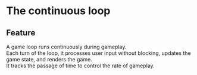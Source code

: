 # The continuous loop

## Feature
  
  A game loop runs continuously during gameplay.  
  Each turn of the loop, it processes user input without blocking,
  updates the game state, and renders the game.  
  It tracks the passage of time to control the rate of gameplay.
